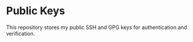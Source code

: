 # Public Keys

This repository stores my public SSH and GPG keys for authentication and verification.
